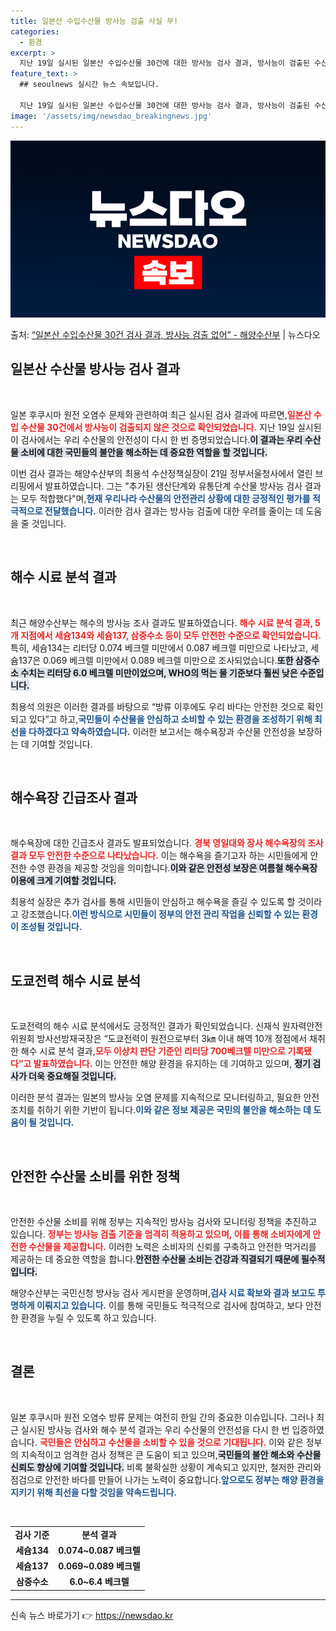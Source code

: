 ```yaml
---
title: 일본산 수입수산물 방사능 검출 사실 무!
categories:
  - 환경
excerpt: >
  지난 19일 실시된 일본산 수입수산물 30건에 대한 방사능 검사 결과, 방사능이 검출된 수산물은 없는 것으로…
feature_text: >
  ## seoulnews 실시간 뉴스 속보입니다.

  지난 19일 실시된 일본산 수입수산물 30건에 대한 방사능 검사 결과, 방사능이 검출된 수산물은 없는 것으로…
image: '/assets/img/newsdao_breakingnews.jpg'
---
```


![뉴스다오 속보](/assets/img/newsdao_breakingnews.jpg)

<p>출처: <a href="https://newsdao.kr/2007" rel="dofollow">“일본산 수입수산물 30건 검사 결과, 방사능 검출 없어” - 해양수산부</a> | 뉴스다오</p>

<h2 data-ke-size="size26">일본산 수산물 방사능 검사 결과</h2>

<p data-ke-size="size16">&nbsp;</p>

일본 후쿠시마 원전 오염수 문제와 관련하여 최근 실시된 검사 결과에 따르면,<b><span style="color: #ee2323;">일본산 수입 수산물 30건에서 방사능이 검출되지 않은 것으로 확인되었습니다.</span></b>  지난 19일 실시된 이 검사에서는 우리 수산물의 안전성이 다시 한 번 증명되었습니다.<b><span style="background-color: #21538527;">이 결과는 우리 수산물 소비에 대한 국민들의 불안을 해소하는 데 중요한 역할을 할 것입니다.</span></b> 

이번 검사 결과는 해양수산부의 최용석 수산정책실장이 21일 정부서울청사에서 열린 브리핑에서 발표하였습니다. 그는 "추가된 생산단계와 유통단계 수산물 방사능 검사 결과는 모두 적합했다"며,<b><span style="color: #1a5490;">현재 우리나라 수산물의 안전관리 상황에 대한 긍정적인 평가를 적극적으로 전달했습니다.</span></b> 이러한 검사 결과는 방사능 검출에 대한 우려를 줄이는 데 도움을 줄 것입니다.

<p data-ke-size="size16">&nbsp;</p>

<h2 data-ke-size="size26">해수 시료 분석 결과</h2>

<p data-ke-size="size16">&nbsp;</p>

최근 해양수산부는 해수의 방사능 조사 결과도 발표하였습니다. <b><span style="color: #ee2323;">해수 시료 분석 결과, 5개 지점에서 세슘134와 세슘137, 삼중수소 등이 모두 안전한 수준으로 확인되었습니다.</span></b> 특히, 세슘134는 리터당 0.074 베크렐 미만에서 0.087 베크렐 미만으로 나타났고, 세슘137은 0.069 베크렐 미만에서 0.089 베크렐 미만으로 조사되었습니다.<b><span style="background-color: #21538527;">또한 삼중수소 수치는 리터당 6.0 베크렐 미만이었으며, WHO의 먹는 물 기준보다 훨씬 낮은 수준입니다.</span></b> 

최용석 의원은 이러한 결과를 바탕으로 “방류 이후에도 우리 바다는 안전한 것으로 확인되고 있다”고 하고,<b><span style="color: #1a5490;">국민들이 수산물을 안심하고 소비할 수 있는 환경을 조성하기 위해 최선을 다하겠다고 약속하였습니다.</span></b> 이러한 보고서는 해수욕장과 수산물 안전성을 보장하는 데 기여할 것입니다.

<p data-ke-size="size16">&nbsp;</p>

<h2 data-ke-size="size26">해수욕장 긴급조사 결과</h2>

<p data-ke-size="size16">&nbsp;</p>

해수욕장에 대한 긴급조사 결과도 발표되었습니다. <b><span style="color: #ee2323;">경북 영일대와 장사 해수욕장의 조사 결과 모두 안전한 수준으로 나타났습니다.</span></b> 이는 해수욕을 즐기고자 하는 시민들에게 안전한 수영 환경을 제공할 것임을 의미합니다.<b><span style="background-color: #21538527;">이와 같은 안전성 보장은 여름철 해수욕장 이용에 크게 기여할 것입니다.</span></b> 

최용석 실장은 추가 검사를 통해 시민들이 안심하고 해수욕을 즐길 수 있도록 할 것이라고 강조했습니다.<b><span style="color: #1a5490;">이런 방식으로 시민들이 정부의 안전 관리 작업을 신뢰할 수 있는 환경이 조성될 것입니다.</span></b>

<p data-ke-size="size16">&nbsp;</p>

<h2 data-ke-size="size26">도쿄전력 해수 시료 분석</h2>

<p data-ke-size="size16">&nbsp;</p>

도쿄전력의 해수 시료 분석에서도 긍정적인 결과가 확인되었습니다. 신재식 원자력안전위원회 방사선방재국장은 “도쿄전력이 원전으로부터 3㎞ 이내 해역 10개 정점에서 채취한 해수 시료 분석 결과,<b><span style="color: #ee2323;">모두 이상치 판단 기준인 리터당 700베크렐 미만으로 기록됐다”고 발표하였습니다.</span></b> 이는 안전한 해양 환경을 유지하는 데 기여하고 있으며, <b><span style="background-color: #21538527;">정기 검사가 더욱 중요해질 것입니다.</span></b> 

이러한 분석 결과는 일본의 방사능 오염 문제를 지속적으로 모니터링하고, 필요한 안전 조치를 취하기 위한 기반이 됩니다.<b><span style="color: #1a5490;">이와 같은 정보 제공은 국민의 불안을 해소하는 데 도움이 될 것입니다.</span></b>

<p data-ke-size="size16">&nbsp;</p>

<h2 data-ke-size="size26">안전한 수산물 소비를 위한 정책</h2>

<p data-ke-size="size16">&nbsp;</p>

안전한 수산물 소비를 위해 정부는 지속적인 방사능 검사와 모니터링 정책을 추진하고 있습니다. <b><span style="color: #ee2323;">정부는 방사능 검출 기준을 엄격히 적용하고 있으며, 이를 통해 소비자에게 안전한 수산물을 제공합니다.</span></b> 이러한 노력은 소비자의 신뢰를 구축하고 안전한 먹거리를 제공하는 데 중요한 역할을 합니다.<b><span style="background-color: #21538527;">안전한 수산물 소비는 건강과 직결되기 때문에 필수적입니다.</span></b> 

해양수산부는 국민신청 방사능 검사 게시판을 운영하며,<b><span style="color: #1a5490;">검사 시료 확보와 결과 보고도 투명하게 이뤄지고 있습니다.</span></b> 이를 통해 국민들도 적극적으로 검사에 참여하고, 보다 안전한 환경을 누릴 수 있도록 하고 있습니다.

<p data-ke-size="size16">&nbsp;</p>

<h2 data-ke-size="size26">결론</h2>

<p data-ke-size="size16">&nbsp;</p>

일본 후쿠시마 원전 오염수 방류 문제는 여전히 한일 간의 중요한 이슈입니다. 그러나 최근 실시된 방사능 검사와 해수 분석 결과는 우리 수산물의 안전성을 다시 한 번 입증하였습니다. <b><span style="color: #ee2323;">국민들은 안심하고 수산물을 소비할 수 있을 것으로 기대됩니다.</span></b> 이와 같은 정부의 지속적이고 엄격한 검사 정책은 큰 도움이 되고 있으며,<b><span style="background-color: #21538527;">국민들의 불안 해소와 수산물 신뢰도 향상에 기여할 것입니다.</span></b> 비록 불확실한 상황이 계속되고 있지만, 철저한 관리와 점검으로 안전한 바다를 만들어 나가는 노력이 중요합니다.<b><span style="color: #1a5490;">앞으로도 정부는 해양 환경을 지키기 위해 최선을 다할 것임을 약속드립니다.</span></b> 

<p data-ke-size="size16">&nbsp;</p>

<table style="width: 100%; border-collapse: collapse;">
    <tbody>
        <tr>
            <td style="text-align: center; height: 17px;"><b>검사 기준</b></td>
            <td style="text-align: center; height: 17px;"><b>분석 결과</b></td>
        </tr>
        <tr>
            <td style="text-align: center; height: 17px;"><b>세슘134</b></td>
            <td style="text-align: center; height: 17px;"><b>0.074~0.087 베크렐</b></td>
        </tr>
        <tr>
            <td style="text-align: center; height: 17px;"><b>세슘137</b></td>
            <td style="text-align: center; height: 17px;"><b>0.069~0.089 베크렐</b></td>
        </tr>
        <tr>
            <td style="text-align: center; height: 17px;"><b>삼중수소</b></td>
            <td style="text-align: center; height: 17px;"><b>6.0~6.4 베크렐</b></td>
        </tr>
    </tbody>
</table>

<hr /> 

신속 뉴스 바로가기 👉 <a href="https://newsdao.kr" rel="dofollow">https://newsdao.kr</a>


